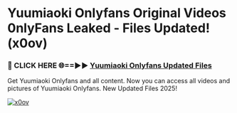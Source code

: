 # Yuumiaoki Onlyfans Original Videos 0nlyFans Leaked - Files Updated! (x0ov)

<h3>🔴 CLICK HERE 🌐==►► <a href="https://tinyurl.com/ehrbuxhb" rel="nofollow">Yuumiaoki Onlyfans Updated Files</a></h3>

Get Yuumiaoki Onlyfans and all content. Now you can access all videos and pictures of Yuumiaoki Onlyfans. New Updated Files 2025!

[![x0ov](https://i.imgur.com/lVYEuWS.gif)](https://tinyurl.com/ehrbuxhb)
